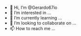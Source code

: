 - 👋 Hi, I’m @Gerardo67io
- 👀 I’m interested in ...
- 🌱 I’m currently learning ...
- 💞️ I’m looking to collaborate on ...
- 📫 How to reach me ...

<!---
Gerardo67io/Gerardo67io is a ✨ special ✨ repository because its `README.md` (this file) appears on your GitHub profile.
You can click the Preview link to take a look at your changes.
--->
